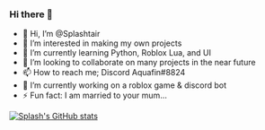 ### Hi there 👋
- 👋 Hi, I’m @Splashtair
- 👀 I’m interested in making my own projects
- 🌱 I’m currently learning Python, Roblox Lua, and UI
- 💞️ I’m looking to collaborate on many projects in the near future
- 📫 How to reach me; Discord Aquafin#8824
- 🔭 I’m currently working on a roblox game & discord bot
- ⚡ Fun fact: I am married to your mum...

[![Splash's GitHub stats](https://github-readme-stats.vercel.app/api?username=Splashtair&show_icons=true)](https://github.com/anuraghazra/github-readme-stats)
